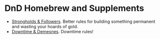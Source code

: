 # DnD Homebrew and Supplements

- [Strongholds & Followers][1]. Better rules for building something permanent and wasting your hoards of gold.
- [Downtime & Demesnes][2]. Downtime rules!


[1]: https://shop.mcdmproductions.com/products/strongholds-followers-pdf
[2]: https://www.drivethrurpg.com/product/297829/On-Downtime-and-Demesnes-Basic-DD?affiliate_id=379088
